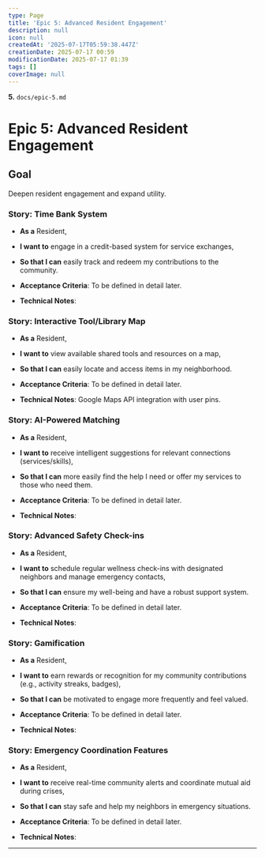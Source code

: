 ```yaml
---
type: Page
title: 'Epic 5: Advanced Resident Engagement'
description: null
icon: null
createdAt: '2025-07-17T05:59:38.447Z'
creationDate: 2025-07-17 00:59
modificationDate: 2025-07-17 01:39
tags: []
coverImage: null
---
```


**5.** `docs/epic-5.md`

# Epic 5: Advanced Resident Engagement

## Goal

Deepen resident engagement and expand utility.

### Story: Time Bank System

- **As a** Resident,

- **I want to** engage in a credit-based system for service exchanges,

- **So that I can** easily track and redeem my contributions to the community.

- **Acceptance Criteria**: To be defined in detail later.

- **Technical Notes**:

### Story: Interactive Tool/Library Map

- **As a** Resident,

- **I want to** view available shared tools and resources on a map,

- **So that I can** easily locate and access items in my neighborhood.

- **Acceptance Criteria**: To be defined in detail later.

- **Technical Notes**: Google Maps API integration with user pins.

### Story: AI-Powered Matching

- **As a** Resident,

- **I want to** receive intelligent suggestions for relevant connections (services/skills),

- **So that I can** more easily find the help I need or offer my services to those who need them.

- **Acceptance Criteria**: To be defined in detail later.

- **Technical Notes**:

### Story: Advanced Safety Check-ins

- **As a** Resident,

- **I want to** schedule regular wellness check-ins with designated neighbors and manage emergency contacts,

- **So that I can** ensure my well-being and have a robust support system.

- **Acceptance Criteria**: To be defined in detail later.

- **Technical Notes**:

### Story: Gamification

- **As a** Resident,

- **I want to** earn rewards or recognition for my community contributions (e.g., activity streaks, badges),

- **So that I can** be motivated to engage more frequently and feel valued.

- **Acceptance Criteria**: To be defined in detail later.

- **Technical Notes**:

### Story: Emergency Coordination Features

- **As a** Resident,

- **I want to** receive real-time community alerts and coordinate mutual aid during crises,

- **So that I can** stay safe and help my neighbors in emergency situations.

- **Acceptance Criteria**: To be defined in detail later.

- **Technical Notes**:

---

